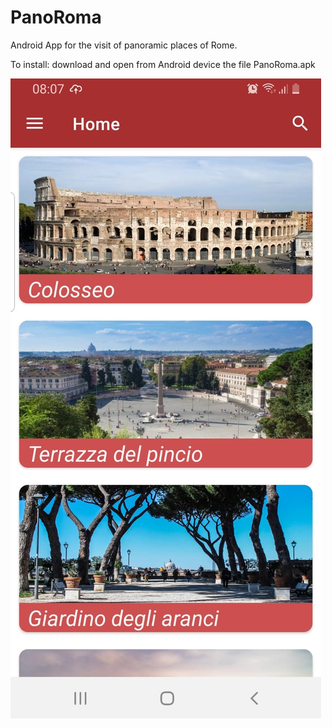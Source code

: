 # PanoRoma
Android App for the visit of panoramic places of Rome.

To install: download and open from Android device the file PanoRoma.apk

![Screenshot](panoroma_home.jpeg)
